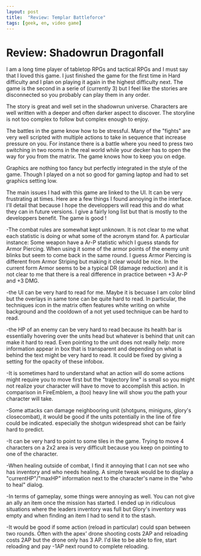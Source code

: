 ```yaml
---
layout: post
title:  "Review: Templar Battleforce"
tags: [geek, en, video game]
---
```


# Review: Shadowrun Dragonfall

I am a long time player of tabletop RPGs and tactical RPGs and I must say that I loved this game. I just finished the game for the first time in Hard difficulty and I plan on playing it again in the highest difficulty next. The game is the second in a serie of (currently 3) but I feel like the stories are disconnected so you probably can play them in any order.

The story is great and well set in the shadowrun universe. Characters are well written with a deeper and often darker aspect to discover. The storyline is not too complex to follow but complex enough to enjoy.

The battles in the game know how to be stressful. Many of the "fights" are very well scripted with multiple actions to take in sequence that increase pressure on you. For instance there is a battle where you need to press two switching in two rooms in the real world while your decker has to open the way for you from the matrix. The game knows how to keep you on edge.

Graphics are nothing too fancy but perfectly integrated in the style of the game. Though I played on a not so good for gaming laptop and had to set graphics setting low.

The main issues I had with this game are linked to the UI. It can be very frustrating at times. Here are a few things I found annoying in the interface. I'll detail that because I hope the developpers will read this and do what they can in future versions. I give a fairly long list but that is mostly to the developpers benefit. The game is good !


-The combat rules are somewhat kept unknown. It is not clear to me what each statistic is doing or what some of the acronym stand for. A particular instance: Some weapon have a Ar-P statistic which I guess stands for Armor Piercing. When using it some of the armor points of the enemy unit blinks but seem to come back in the same round. I guess Armor Piercing is different from Armor Striping but making it clear would be nice. In the current form Armor seems to be a typical DR (damage reduction) and it is not clear to me that there is a real difference in practice between +3 Ar-P and +3 DMG.

-the UI can be very hard to read for me. Maybe it is becuase I am color blind but the overlays in same tone can be quite hard to read. In particular, the techniques icon in the matrix often features white writing on white background and the cooldown of a not yet used technique can be hard to read.

-the HP of an enemy can be very hard to read because its health bar is essentially hovering over the units head but whatever is behind that unit can make it hard to read. Even pointing to the unit does not really help: more information appear in box that is transparent and depending on what is behind the text might be very hard to read. It could be fixed by giving a setting for the opacity of these infobox.

-It is sometimes hard to understand what an action will do some actions might require you to move first but the "trajectory line" is small so you might not realize your character will have to move to accomplish this action. In comparison in FireEmblem, a (too) heavy line will show you the path your character will take.

-Some attacks can damage neighbooring unit (shotguns, miniguns, glory's closecombat), it would be good if the units potentially in the line of fire could be indicated. especially the shotgun widespread shot can be fairly hard to predict.

-It can be very hard to point to some tiles in the game. Trying to move 4 characters on a 2x2 area is very difficult because you keep on pointing to one of the character.

-When healing outside of combat, I find it annoying that I can not see who has inventory and who needs healing. A simple tweak would be to display a "currentHP"/"maxHP" information next to the character's name in the "who to heal" dialog.

-In terms of gameplay, some things were annoying as well. You can not give an ally an item once the mission has started. I ended up in ridiculous situations where the leaders inventory was full but Glory's inventory was empty and when finding an item I had to send it to the stash.

-It would be good if some action (reload in particular) could span between two rounds. Often with the apex' drone shooting costs 2AP and reloading costs 2AP but the drone only has 3 AP. I'd like to be able to fire, start reloading and pay -1AP next round to complete reloading.